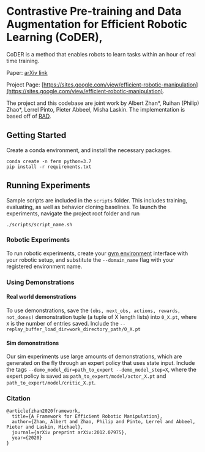# Contrastive Pre-training and Data Augmentation for Efficient Robotic Learning (CoDER),

CoDER is a method that enables robots to learn tasks within an hour of real time training. 

Paper: [arXiv link](https://arxiv.org/abs/2012.07975)

Project Page: [https://sites.google.com/view/efficient-robotic-manipulation](https://sites.google.com/view/efficient-robotic-manipulation).

The project and this codebase are joint work by Albert Zhan*, Ruihan (Philip) Zhao*, Lerrel Pinto, Pieter Abbeel, Misha Laskin. The implementation is based off of [RAD](https://github.com/mlaskin/rad).

## Getting Started

Create a conda environment, and install the necessary packages.

```
conda create -n ferm python=3.7
pip install -r requirements.txt
```

## Running Experiments

Sample scripts are included in the ```scripts``` folder. This includes training, evaluating, as well as behavior cloning baselines. To launch the experiments, navigate the project root folder and run

```
./scripts/script_name.sh
```

### Robotic Experiments

To run robotic experiments, create your [gym environment](https://github.com/openai/gym) interface with your robotic setup, and substitute the ```--domain_name``` flag with your registered environment name.

### Using Demonstrations

#### Real world demonstrations

To use demonstrations, save the ```(obs, next_obs, actions, rewards, not_dones)``` demonstration tuple (a tuple of X length lists) into ```0_X.pt```, where ```X``` is the number of entries saved. Include the ```--replay_buffer_load_dir=work_directory_path/0_X.pt```

#### Sim demonstrations

Our sim experiments use large amounts of demonstrations, which are generated on the fly through an expert policy that uses state input. Include the tags ```--demo_model_dir=path_to_expert --demo_model_step=X```, where the expert policy is saved as ```path_to_expert/model/actor_X.pt``` and ```path_to_expert/model/critic_X.pt```.

### Citation
  
```
@article{zhan2020framework,
  title={A Framework for Efficient Robotic Manipulation},
  author={Zhan, Albert and Zhao, Philip and Pinto, Lerrel and Abbeel, Pieter and Laskin, Michael},
  journal={arXiv preprint arXiv:2012.07975},
  year={2020}
}
```
